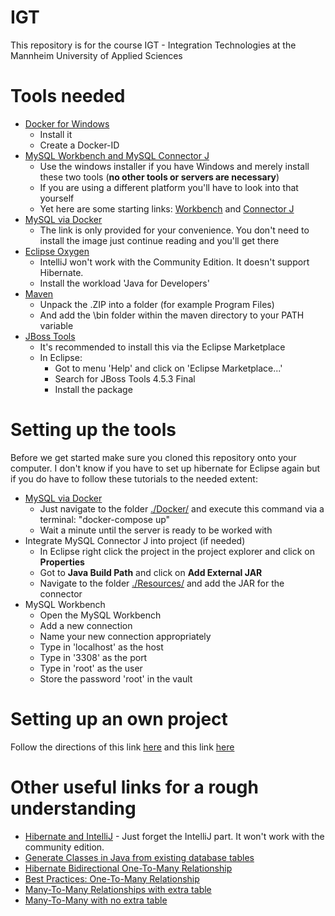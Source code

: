 # IGT
This repository is for the course IGT - Integration Technologies at the Mannheim University of Applied Sciences

# Tools needed

* [Docker for Windows](https://store.docker.com/editions/community/docker-ce-desktop-windows)
	* Install it
	* Create a Docker-ID
* [MySQL Workbench and MySQL Connector J](https://dev.mysql.com/downloads/windows/installer/8.0.html)
	* Use the windows installer if you have Windows and merely install these two tools (**no other tools or servers are necessary**)
	* If you are using a different platform you'll have to look into that yourself
	* Yet here are some starting links: [Workbench](https://dev.mysql.com/downloads/workbench/) and [Connector J](https://dev.mysql.com/downloads/connector/j/)
* [MySQL via Docker](https://hub.docker.com/r/mysql/mysql-server/)
	* The link is only provided for your convenience. You don't need to install the image just continue reading and you'll get there
* [Eclipse Oxygen](https://www.eclipse.org/downloads/)
	* IntelliJ won't work with the Community Edition. It doesn't support Hibernate.
	* Install the workload 'Java for Developers'
* [Maven]()
	* Unpack the .ZIP into a folder (for example Program Files)
	* And add the \bin folder within the maven directory to your PATH variable
* [JBoss Tools](http://tools.jboss.org/downloads/jbosstools/oxygen/4.5.3.Final.html)
	* It's recommended to install this via the Eclipse Marketplace
	* In Eclipse:
		* Got to menu 'Help' and click on 'Eclipse Marketplace...'
		* Search for JBoss Tools 4.5.3 Final
		* Install the package

		
# Setting up the tools
Before we get started make sure you cloned this repository onto your computer. I don't know if you have to set up hibernate for Eclipse again but if you do have to follow these tutorials to the needed extent:

* [MySQL via Docker](https://hub.docker.com/r/mysql/mysql-server/)
	* Just navigate to the folder [./Docker/](Docker/) and execute this command via a terminal: "docker-compose up"
	* Wait a minute until the server is ready to be worked with
* Integrate MySQL Connector J into project (if needed)
	* In Eclipse right click the project in the project explorer and click on **Properties**
	* Got to **Java Build Path** and click on **Add External JAR**
	* Navigate to the folder [./Resources/](Resources/) and add the JAR for the connector
* MySQL Workbench
	* Open the MySQL Workbench
	* Add a new connection 
	* Name your new connection appropriately 
	* Type in 'localhost' as the host 
	* Type in '3308' as the port 
	* Type in 'root' as the user 
	* Store the password 'root' in the vault
	
	
# Setting up an own project
Follow the directions of this link [here](http://www.codejava.net/frameworks/hibernate/hibernate-hello-world-tutorial-for-beginners-with-eclipse-and-mysql) and this link [here](http://www.codejava.net/frameworks/hibernate/java-hibernate-reverse-engineering-tutorial-with-eclipse-and-mysql)

# Other useful links for a rough understanding
* [Hibernate and IntelliJ](https://www.youtube.com/watch?v=nl3-XaV8X4A&t=370s) - Just forget the IntelliJ part. It won't work with the community edition.
* [Generate Classes in Java from existing database tables](http://www.codejava.net/frameworks/hibernate/java-hibernate-reverse-engineering-tutorial-with-eclipse-and-mysql)
* [Hibernate Bidirectional One-To-Many Relationship](http://www.baeldung.com/hibernate-one-to-many)
* [Best Practices: One-To-Many Relationship](https://www.thoughts-on-java.org/best-practices-many-one-one-many-associations-mappings/)
* [Many-To-Many Relationships with extra table](https://stackoverflow.com/questions/5127129/mapping-many-to-many-association-table-with-extra-columns)
* [Many-To-Many with no extra table](https://www.mkyong.com/hibernate/hibernate-many-to-many-example-join-table-extra-column-annotation/)
